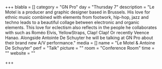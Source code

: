 +++
blabla = []
category = "GN Pro"
day = "Thursday 7"
description = "Le Motel is a producer and graphic designer based in Brussels. His love for ethnic music combined with elements from footwork, hip-hop, jazz and techno leads to a beautiful collage between electronic and organic elements. This love for eclectism also reflects in the people he collaborates with such as Roméo Elvis, YellowStraps, Clap! Clap! Or recently Veence Hanao. Alongside Antointe De Schuyter he will be talking at GN Pro about their brand new A/V performance."
media = []
name = "Le Motel & Antoine De Schuyter"
perf = "Talk"
picture = ""
room = "Conference Room"
time = ""
website = ""

+++
